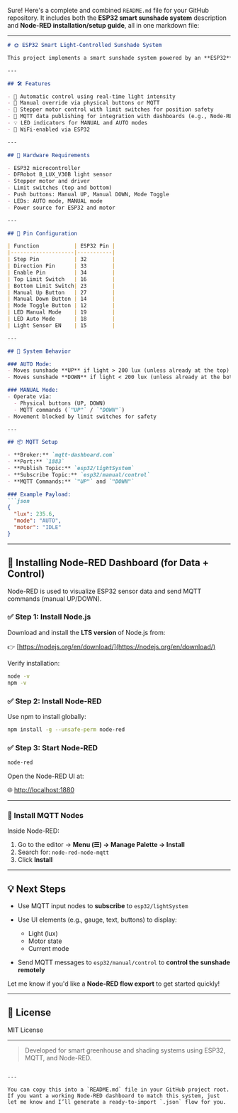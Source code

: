 Sure! Here's a complete and combined `README.md` file for your GitHub repository. It includes both the **ESP32 smart sunshade system** description and **Node-RED installation/setup guide**, all in one markdown file:

---

````markdown
# 🌞 ESP32 Smart Light-Controlled Sunshade System

This project implements a smart sunshade system powered by an **ESP32**, which adjusts based on real-time light intensity using a **DFRobot B_LUX_V30B** sensor. It supports both **automatic and manual modes**, and communicates data via **MQTT** for remote monitoring and control, such as through **Node-RED**.

---

## 🛠️ Features

- 🔆 Automatic control using real-time light intensity
- 🧠 Manual override via physical buttons or MQTT
- 🚦 Stepper motor control with limit switches for position safety
- 📡 MQTT data publishing for integration with dashboards (e.g., Node-RED)
- 💡 LED indicators for MANUAL and AUTO modes
- 📶 WiFi-enabled via ESP32

---

## 🧩 Hardware Requirements

- ESP32 microcontroller
- DFRobot B_LUX_V30B light sensor
- Stepper motor and driver
- Limit switches (top and bottom)
- Push buttons: Manual UP, Manual DOWN, Mode Toggle
- LEDs: AUTO mode, MANUAL mode
- Power source for ESP32 and motor

---

## 📌 Pin Configuration

| Function           | ESP32 Pin |
|--------------------|-----------|
| Step Pin           | 32        |
| Direction Pin      | 33        |
| Enable Pin         | 34        |
| Top Limit Switch   | 16        |
| Bottom Limit Switch| 23        |
| Manual Up Button   | 27        |
| Manual Down Button | 14        |
| Mode Toggle Button | 12        |
| LED Manual Mode    | 19        |
| LED Auto Mode      | 18        |
| Light Sensor EN    | 15        |

---

## 🧠 System Behavior

### AUTO Mode:
- Moves sunshade **UP** if light > 200 lux (unless already at the top)
- Moves sunshade **DOWN** if light < 200 lux (unless already at the bottom)

### MANUAL Mode:
- Operate via:
  - Physical buttons (UP, DOWN)
  - MQTT commands (`"UP"` / `"DOWN"`)
- Movement blocked by limit switches for safety

---

## 📦 MQTT Setup

- **Broker:** `mqtt-dashboard.com`
- **Port:** `1883`
- **Publish Topic:** `esp32/lightSystem`
- **Subscribe Topic:** `esp32/manual/control`
- **MQTT Commands:** `"UP"` and `"DOWN"`

### Example Payload:
```json
{
  "lux": 235.6,
  "mode": "AUTO",
  "motor": "IDLE"
}
````

---

## 🚀 Installing Node-RED Dashboard (for Data + Control)

Node-RED is used to visualize ESP32 sensor data and send MQTT commands (manual UP/DOWN).

### ✅ Step 1: Install Node.js

Download and install the **LTS version** of Node.js from:

👉 [https://nodejs.org/en/download/](https://nodejs.org/en/download/)

Verify installation:

```bash
node -v
npm -v
```

### ✅ Step 2: Install Node-RED

Use npm to install globally:

```bash
npm install -g --unsafe-perm node-red
```

### ✅ Step 3: Start Node-RED

```bash
node-red
```

Open the Node-RED UI at:

🌐 [http://localhost:1880](http://localhost:1880)

---

### 🧱 Install MQTT Nodes

Inside Node-RED:

1. Go to the editor → **Menu (☰) → Manage Palette → Install**
2. Search for: `node-red-node-mqtt`
3. Click **Install**

---

## 💡 Next Steps

* Use MQTT input nodes to **subscribe** to `esp32/lightSystem`
* Use UI elements (e.g., gauge, text, buttons) to display:

  * Light (lux)
  * Motor state
  * Current mode
* Send MQTT messages to `esp32/manual/control` to **control the sunshade remotely**

Let me know if you'd like a **Node-RED flow export** to get started quickly!

---

## 📜 License

MIT License

---

> Developed for smart greenhouse and shading systems using ESP32, MQTT, and Node-RED.

```

---

You can copy this into a `README.md` file in your GitHub project root. If you want a working Node-RED dashboard to match this system, just let me know and I’ll generate a ready-to-import `.json` flow for you.
```
